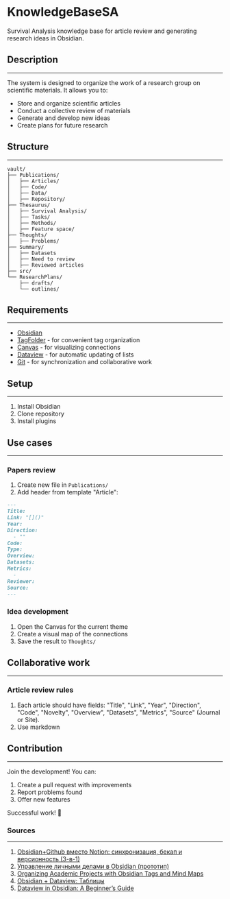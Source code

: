 # KnowledgeBaseSA

Survival Analysis knowledge base for article review and generating research ideas in Obsidian.

## Description
--------

The system is designed to organize the work of a research group on scientific materials. It allows you to: 
* Store and organize scientific articles 
* Conduct a collective review of materials 
* Generate and develop new ideas 
* Create plans for future research

## Structure
-----------------

```plaintext
vault/
├── Publications/
│   ├── Articles/
│   ├── Code/
│   ├── Data/
│   ├── Repository/
├── Thesaurus/
│   ├── Survival Analysis/
│   ├── Tasks/
│   ├── Methods/
│   ├── Feature space/
├── Thoughts/
│   ├── Problems/
├── Summary/
│   ├── Datasets
│   ├── Need to review
│   ├── Reviewed articles
├── src/
└── ResearchPlans/
    ├── drafts/
    └── outlines/
```

## Requirements
------------

* [Obsidian](https://obsidian.md/)
* [TagFolder](https://github.com/vrtmrz/obsidian-tagfolder) - for convenient tag organization 
* [Canvas](https://github.com/obsidian-canvas/obsidian-canvas) - for visualizing connections 
* [Dataview](https://github.com/blacksmithgu/obsidian-dataview) - for automatic updating of lists
* [Git](https://github.com/Vinzent03/obsidian-git) - for synchronization and collaborative work

## Setup
------------

1. Install Obsidian
2. Clone repository
3. Install plugins

## Use cases
--------------

### Papers review

1. Create new file in `Publications/`
2. Add header from template "Article":
```markdown
---
Title: 
Link: "[]()"
Year: 
Direction:
  - ""
Code: 
Type: 
Overview:
Datasets: 
Metrics:
  - 
Reviewer:
Source:
---
```

### Idea development

1. Open the Canvas for the current theme
2. Create a visual map of the connections 
3. Save the result to `Thoughts/`

## Collaborative work
------------------

### Article review rules

1. Each article should have fields: "Title", "Link", "Year", "Direction", "Code", "Novelty", "Overview", "Datasets", "Metrics", "Source" (Journal or Site).
2. Use markdown

## Сontribution
----------

Join the development! 
You can: 
1. Create a pull request with improvements 
2. Report problems found 
3. Offer new features 

Successful work! 🚀

### Sources
------------------

1. [Obsidian+Github вместо Notion: синхронизация, бекап и версионность (3-в-1)](https://habr.com/ru/articles/843288/)
2. [Управление личными делами в Obsidian (прототип)](https://habr.com/ru/articles/833654/)
3. [Organizing Academic Projects with Obsidian Tags and Mind Maps](https://effortlessacademic.com/organizing-academic-projects-with-obsidian-tags-and-mind-maps/)
4. [Obsidian + Dataview: Таблицы](https://habr.com/ru/articles/710356/)
5. [Dataview in Obsidian: A Beginner’s Guide](https://obsidian.rocks/dataview-in-obsidian-a-beginners-guide/#built-in-data)